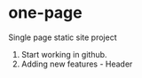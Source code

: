 # one-page
Single page static site project

1) Start working in github.
2) Adding new features - Header
